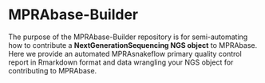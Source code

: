 # MPRAbase-Builder

The purpose of the MPRAbase-Builder repository is for semi-automating how to contribute a **NextGenerationSequencing NGS object** to MPRAbase. Here we provide an automated MPRAsnakeflow primary quality control report in Rmarkdown format and data wrangling your NGS object for contributing to MPRAbase.
